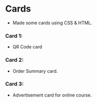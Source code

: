 # Cards

- Made some cards using CSS & HTML.

### Card 1:

- QR Code card

### Card 2:

- Order Summary card.

### Card 3:

- Advertisement card for online course.
